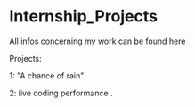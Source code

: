 # Internship_Projects


All infos concerning my work can be found here

Projects:

1: "A chance of rain"

2: live coding performance __.__

